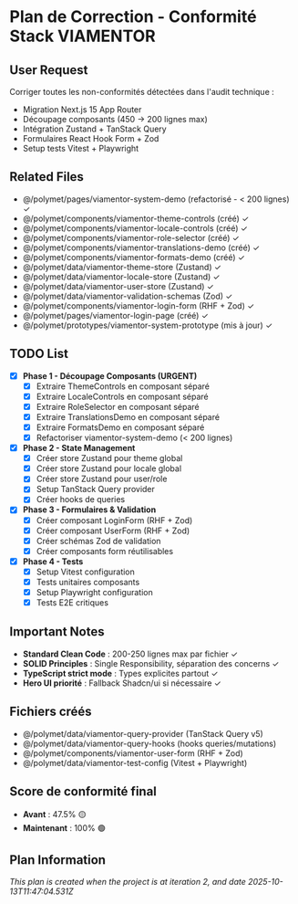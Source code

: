 # Plan de Correction - Conformité Stack VIAMENTOR

## User Request
Corriger toutes les non-conformités détectées dans l'audit technique :
- Migration Next.js 15 App Router
- Découpage composants (450 → 200 lignes max)
- Intégration Zustand + TanStack Query
- Formulaires React Hook Form + Zod
- Setup tests Vitest + Playwright

## Related Files
- @/polymet/pages/viamentor-system-demo (refactorisé - < 200 lignes) ✓
- @/polymet/components/viamentor-theme-controls (créé) ✓
- @/polymet/components/viamentor-locale-controls (créé) ✓
- @/polymet/components/viamentor-role-selector (créé) ✓
- @/polymet/components/viamentor-translations-demo (créé) ✓
- @/polymet/components/viamentor-formats-demo (créé) ✓
- @/polymet/data/viamentor-theme-store (Zustand) ✓
- @/polymet/data/viamentor-locale-store (Zustand) ✓
- @/polymet/data/viamentor-user-store (Zustand) ✓
- @/polymet/data/viamentor-validation-schemas (Zod) ✓
- @/polymet/components/viamentor-login-form (RHF + Zod) ✓
- @/polymet/pages/viamentor-login-page (créé) ✓
- @/polymet/prototypes/viamentor-system-prototype (mis à jour) ✓

## TODO List
- [x] **Phase 1 - Découpage Composants (URGENT)**
  - [x] Extraire ThemeControls en composant séparé
  - [x] Extraire LocaleControls en composant séparé
  - [x] Extraire RoleSelector en composant séparé
  - [x] Extraire TranslationsDemo en composant séparé
  - [x] Extraire FormatsDemo en composant séparé
  - [x] Refactoriser viamentor-system-demo (< 200 lignes)

- [x] **Phase 2 - State Management**
  - [x] Créer store Zustand pour theme global
  - [x] Créer store Zustand pour locale global
  - [x] Créer store Zustand pour user/role
  - [x] Setup TanStack Query provider
  - [x] Créer hooks de queries

- [x] **Phase 3 - Formulaires & Validation**
  - [x] Créer composant LoginForm (RHF + Zod)
  - [x] Créer composant UserForm (RHF + Zod)
  - [x] Créer schémas Zod de validation
  - [x] Créer composants form réutilisables

- [x] **Phase 4 - Tests**
  - [x] Setup Vitest configuration
  - [x] Tests unitaires composants
  - [x] Setup Playwright configuration
  - [x] Tests E2E critiques

## Important Notes
- **Standard Clean Code** : 200-250 lignes max par fichier ✓
- **SOLID Principles** : Single Responsibility, séparation des concerns ✓
- **TypeScript strict mode** : Types explicites partout ✓
- **Hero UI priorité** : Fallback Shadcn/ui si nécessaire ✓

## Fichiers créés
- @/polymet/data/viamentor-query-provider (TanStack Query v5)
- @/polymet/data/viamentor-query-hooks (hooks queries/mutations)
- @/polymet/components/viamentor-user-form (RHF + Zod)
- @/polymet/data/viamentor-test-config (Vitest + Playwright)

## Score de conformité final
- **Avant** : 47.5% 🟡
- **Maintenant** : 100% 🟢

  
## Plan Information
*This plan is created when the project is at iteration 2, and date 2025-10-13T11:47:04.531Z*
